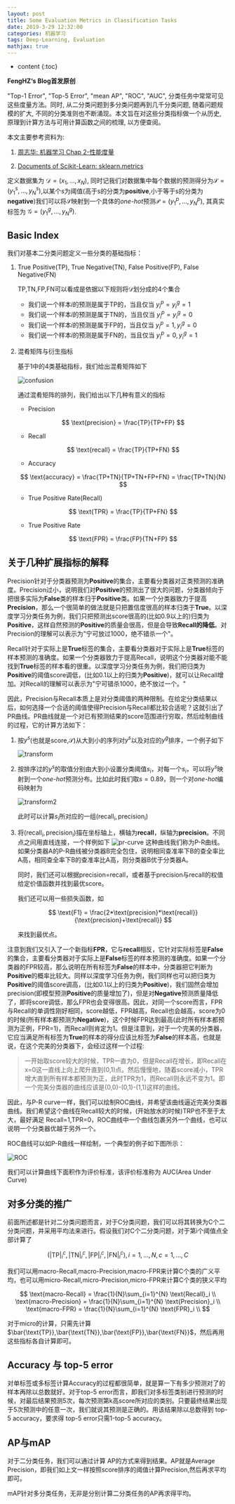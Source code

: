 ```yaml
---
layout: post
title: Some Evaluation Metrics in Classification Tasks
date: 2019-3-29 12:32:00
categories: 机器学习
tags: Deep-Learning, Evaluation
mathjax: true
---
```


* content
{:toc}

**FengHZ‘s Blog首发原创**

"Top-1 Error", "Top-5 Error", "mean AP", "ROC", "AUC", 分类任务中常常可见这些度量方法。同时, 从二分类问题到多分类问题再到几千分类问题, 随着问题规模的扩大, 不同的分类准则也不断涌现。本文旨在对这些分类指标做一个从历史, 原理到计算方法与可用计算函数之间的梳理, 以方便查阅。





本文主要参考资料为:

1. [周志华: 机器学习 Chap 2-性能度量](https://book.douban.com/subject/26708119/)

2. [Documents of Scikit-Learn: sklearn.metrics](https://scikit-learn.org/stable/modules/classes.html#module-sklearn.metrics)

定义数据集为 $\mathcal{D}=(x_1,\ldots,x_N)$, 同时记我们对数据集中每个数据的预测得分为$\mathcal{S}=(y_{1}^{s},\ldots,y_{N}^{s})$,以某个*s*为阈值(高于s的分类为**positive**,小于等于s的分类为**negative**)我们可以将$\mathcal{S}$映射到一个具体的*one-hot*预测$\mathcal{P}=(y_{1}^{p},\ldots,y_{N}^{p})$, 其真实标签为 $\mathcal{G}=(y_{1}^{g},\ldots,y_{N}^{g})$.

## Basic Index

我们对基本二分类问题定义一些分类的基础指标：

1. True Positive(TP), True Negative(TN), False Positive(FP), False Negative(FN)
   
   TP,TN,FP,FN可以看成是依据以下规则将$\mathcal{D}$划分成的4个集合

   * 我们说一个样本$i$的预测是属于TP的，当且仅当 $y_{i}^{p}=y_{i}^{g}=1$
   * 我们说一个样本$i$的预测是属于TN的，当且仅当 $y_{i}^{p}=y_{i}^{g}=0$
   * 我们说一个样本$i$的预测是属于FP的，当且仅当 $y_{i}^{p}=1,y_{i}^{g}=0$
   * 我们说一个样本$i$的预测是属于FN的，当且仅当 $y_{i}^{p}=0,y_{i}^{g}=1$

2. 混肴矩阵与衍生指标
   
   基于1中的4类基础指标，我们给出混肴矩阵如下

   ![confusion](/images/evaluation-metric/confusion_matrix.png)

   通过混肴矩阵的排列，我们给出以下几种有意义的指标

   * Precision
    
    $$
    \text{precision} = \frac{TP}{TP+FP}
    $$
        

    
    * Recall

    $$
    \text{recall} = \frac{TP}{TP+FN}
    $$
    
    * Accuracy

    $$
    \text{accuracy} = \frac{TP+TN}{TP+TN+FP+FN} = \frac{TP+TN}{N}
    $$

    * True Positive Rate(Recall)
    
    $$
    \text{TPR} = \frac{TP}{TP+FN}
    $$

    * True Positive Rate
    
    $$
    \text{FPR} = \frac{FP}{TN+FP}
    $$

## 关于几种扩展指标的解释

Precision针对于分类器预测为**Positive**的集合，主要看分类器对正类预测的准确度。Precision过小，说明我们对**Positive**的预测出了很大的问题，分类器倾向于把很多实际为**False**类的样本归于**Positive**类。如果一个分类器致力于提高**Precision**，那么一个很简单的做法就是只把置信度很高的样本归类于**True**。以深度学习分类任务为例，我们只把预测出score很高的(比如0.9以上的)归类为**Positive**，这样自然预测的**Positive**的质量会很高，但是会导致**Recall的降低**。对Precision的理解可以表示为"宁可放过1000，绝不错杀一个"。

Recall针对于实际上是**True**标签的集合，主要看分类器对于实际上是**True**标签的样本预测的准确度。如果一个分类器致力于提高Recall，说明这个分类器对能不能找到**True**标签的样本看的很重。以深度学习分类任务为例，我们把归类为**Positive**的阈值score调低，(比如0.1以上的归类为**Positive**)，就可以让Recall增加。对Recall的理解可以表示为"宁可错杀1000，绝不放过一个。"

因此，Precision与Recall本质上是对分类阈值的两种限制。在给定分类结果以后，如何选择一个合适的阈值使得Precision与Recall都比较合适呢？这就引出了PR曲线。PR曲线就是一个对已有预测结果的score范围进行穷取，然后绘制曲线的过程，它的计算方法如下：

1. 按$y^s$(也就是score,$\mathcal{S}$)从大到小的序列对$y^s$以及对应的$y^g$排序，一个例子如下
   
   ![transform](/images/evaluation-metric/1.png)

2. 按排序过的$y^s$的取值分别由大到小设置分类阈值$s_i$，对每一个$s_i$，可以将$y^s$映射到一个*one-hot*预测分布。比如此时我们取$s=0.89$，则一个对*one-hot*编码映射为

   ![transform2](/images/evaluation-metric/2.png)

    此时可以计算$s_i$所对应的一组$(\text{recall}_i,\text{precision}_i)$

3. 将$(\text{recall}_i,\text{precision}_i)$描在坐标轴上，横轴为**recall**，纵轴为**precision**。不同点之间用直线连接，一个样例如下
    ![pr-curve](/images/evaluation-metric/3.png)
    这种曲线我们称为P-R曲线。如果分类器A的P-R曲线被分类器B完全包住，说明相同查准率下B的查全率比A高，相同查全率下B的查准率比A高，则分类器B优于分类器A。

    同时，我们还可以根据precision=recall，或者基于precision与recall的权值给定价值函数并找到最优score。

    我们还可以用一些损失函数，如

    $$
    \text{F1}  = \frac{2*\text{precision}*\text{recall}}{\text{precision}+\text{recall}}
    $$

    来找到最优点。

注意到我们又引入了一个新指标**FPR**，它与**recall**相反，它针对实际标签是**False**的集合，主要看分类器对于实际上是**False**标签的样本预测的准确度。如果一个分类器的FPR较高，那么说明在所有标签为**False**的样本中，分类器把它判断为**Positive**的概率比较大。同样以深度学习任务为例，我们同样也可以把归类为**Positive**的阈值score调高，(比如0.1以上的归类为**Positive**)，我们固然会增加precision(即模型预测**Positive**的质量增加了)，但是对**Negative**预测质量降低了，即将score调低，那么FPR也会变得很高。因此，对同一个score而言，FPR与Recall的单调性刚好相同，score越低，FPR越高，Recall也会越高，score为0的时候(所有样本都预测为**Negative**)，这个时候FPR达到最高(此时所有样本都预测为正例，FPR=1)，而Recall则肯定为1。但是注意到，对于一个完美的分类器，它应当满足所有标签为**True**的样本的得分应该比标签为**False**的样本高，也就是说，在这个完美的分类器下，会经过这样一个过程:

>一开始取score较大的时候，TPR一直为0，但是Recall在增长，即Recall在 x=0这一直线上向上爬升直到(0,1)点。然后慢慢地，随着score减小，TPR增大直到所有样本都预测为正，此时TPR为1，而Recall则永远不变为1。即一个完美分类器的曲线应该是(0,0)-(0,1)-(1,1)这样的曲线。

因此，与P-R curve一样，我们可以绘制ROC曲线，并希望该曲线逼近完美分类器曲线。我们希望这个曲线在Recall较大的时候，(开始放水的时候)TRP也不至于太大，最好满足 Recall=1,TPR=0，ROC曲线中一个曲线包裹另外一个曲线，也可以说明一个分类器优越于另外一个。

ROC曲线可以如P-R曲线一样绘制，一个典型的例子如下图所示：

 ![ROC](/images/evaluation-metric/4.png)

 我们可以计算曲线下面积作为评价标准，该评价标准称为 AUC(Area Under Curve)


## 对多分类的推广

前面所述都是针对二分类问题而言，对于C分类问题，我们可以将其转换为C个二分类问题，并采用平均法来进行。假设我们对C个二分类问题，对于第i个阈值点全部计算了

$$
(\vert \text{TP} \vert_{i}^{c},\vert \text{TN} \vert_{i}^{c},\vert \text{FP} \vert_{i}^{c},\vert \text{FN} \vert_{i}^{c}), i = 1,\ldots,N,c=1,\ldots,C
$$

我们可以用macro-Recall,macro-Precision,macro-FPR来计算C个类的广义平均，也可以用micro-Recall,micro-Precision,micro-FPR来计算C个类的狭义平均

$$
\text{macro-Recall} = \frac{1}{N}\sum_{i=1}^{N} \text{Recall}_i \\
\text{macro-Precision} = \frac{1}{N}\sum_{i=1}^{N} \text{Precision}_i \\
\text{macro-FPR} = \frac{1}{N}\sum_{i=1}^{N} \text{FPR}_i \\
$$

对于micro的计算，只需先计算$\bar{\text{TP}},\bar{\text{TN}},\bar{\text{FP}},\bar{\text{FN}}$，然后再用这些指标各自计算即可。

## Accuracy 与  top-5 error

对单标签或多标签计算Accuracy的过程都很简单，就是算一下有多少预测对了的样本再除以总数就好。对于top-5 error而言，即我们对多标签类别进行预测的时候，对最后结果预测5次，每次预测第k高score所对应的类别。只要最终结果出现于5次预测中的任意一次，我们就说其预测是正确的。用该结果除以总数得到 top-5 accuracy，要求得 top-5 error只需1-top-5 accuracy。

## AP与mAP

对于二分类任务，我们可以通过计算 AP的方式来得到结果。AP就是Average Precision，即我们如上文一样按照score排序的阈值计算Precision,然后再求平均即可。

mAP针对多分类任务，无非是分别计算二分类任务的AP再求得平均。
